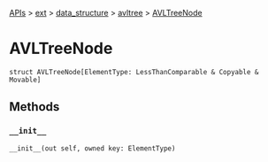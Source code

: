 [APIs](../../../index.md) > [ext](../../index.md) > [data_structure](../index.md) > [avltree](./index.md) > [AVLTreeNode]()

# AVLTreeNode

```
struct AVLTreeNode[ElementType: LessThanComparable & Copyable & Movable]
```

## Methods

### `__init__`

```
__init__(out self, owned key: ElementType)
```
